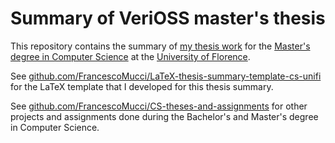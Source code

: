 #  Summary of VeriOSS master's thesis

This repository contains the summary of [my thesis work](https://github.com/FrancescoMucci/VeriOSS-thesis) for the [Master's degree in Computer Science](https://www.informaticamagistrale.unifi.it/) at the [University of Florence](https://www.unifi.it/).

See [github.com/FrancescoMucci/LaTeX-thesis-summary-template-cs-unifi](https://github.com/FrancescoMucci/LaTeX-thesis-summary-template-cs-unifi) for the LaTeX template that I developed for this thesis summary.

See [github.com/FrancescoMucci/CS-theses-and-assignments](https://github.com/FrancescoMucci/CS-theses-and-assignments) for other projects and assignments done during the Bachelor's and Master's degree in Computer Science.
